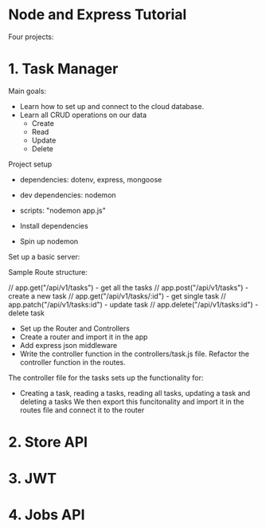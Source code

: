 # Node and Express Tutorial

Four projects:

# 1. Task Manager

Main goals:

- Learn how to set up and connect to the cloud database.
- Learn all CRUD operations on our data
  - Create
  - Read
  - Update
  - Delete

Project setup

- dependencies: dotenv, express, mongoose
- dev dependencies: nodemon
- scripts: "nodemon app.js"

- Install dependencies
- Spin up nodemon

Set up a basic server:

Sample Route structure:

// app.get("/api/v1/tasks") - get all the tasks
// app.post("/api/v1/tasks") - create a new task
// app.get("/api/v1/tasks/:id") - get single task
// app.patch("/api/v1/tasks:id") - update task
// app.delete("/api/v1/tasks:id") - delete task

- Set up the Router and Controllers
- Create a router and import it in the app
- Add express json middleware
- Write the controller function in the controllers/task.js file.
  Refactor the controller function in the routes.

The controller file for the tasks sets up the functionality for:

- Creating a task, reading a tasks, reading all tasks, updating a task and deleting a tasks
  We then export this funcitonality and import it in the routes file and connect it to the router

# 2. Store API

# 3. JWT

# 4. Jobs API
